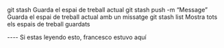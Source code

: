 git stash
Guarda el espai de treball actual
git stash push -m “Message”
Guarda el espai de treball actual amb un missatge
git stash list
Mostra tots els espais de treball guardats


---- Si estas leyendo esto, francesco estuvo aquí

